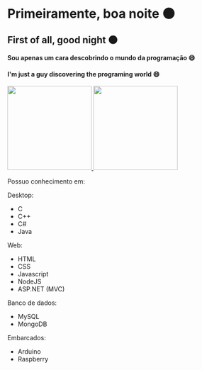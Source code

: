# Primeiramente, boa noite 🌑
## First of all, good night 🌑

#### Sou apenas um cara descobrindo o mundo da programação 😄
#### I'm just a guy discovering the programing world 😄

<div align="left">
  <a href="https://github.com/senhorbento">
    <img height="190em" src="https://github-readme-stats.vercel.app/api?username=senhorbento&show_icons=true&theme=dark&count_private=true"/>
    <img height="190em" src="https://github-readme-stats.vercel.app/api/top-langs/?username=senhorbento&layout=compact&langs_count=8&theme=dark"/>
  </a>
</div>

<p> Possuo conhecimento em:</p>
<div>
<p>Desktop:</p>
<ul>
<li>C</li>
<li>C++</li>
<li>C#</li>
<li>Java</li>
</ul>
</div>

<div>
<p>Web:</p>
<ul class="listaLinguagens">
<li>HTML</li>
<li>CSS</li>
<li>Javascript</li>
<li>NodeJS</li>
<li>ASP.NET (MVC)</li>
</ul>
</div>

<div>
<p>Banco de dados:</p>
<ul class="listaLinguagens">
<li>MySQL</li>
<li>MongoDB</li>
</ul>
</div>

<div>
<p>Embarcados:</p>
<ul class="listaLinguagens">
<li>Arduino</li>
<li>Raspberry</li>
</ul>
</div>
